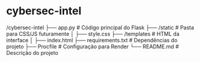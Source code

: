 # cybersec-intel

/cybersec-intel
├── app.py                 # Código principal do Flask
├── /static                # Pasta para CSS/JS futuramente
│   ├── style.css
├── /templates             # HTML da interface
│   ├── index.html
├── requirements.txt       # Dependências do projeto
├── Procfile               # Configuração para Render
└── README.md              # Descrição do projeto
